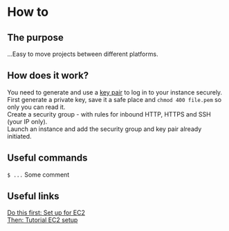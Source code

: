 # How to <something>

## The purpose
...Easy to move projects between different platforms.

## How does it work?
You need to generate and use a [key pair](https://eu-west-1.console.aws.amazon.com/ec2/v2/home?region=eu-west-1#KeyPairs:) to log in to your instance securely. First generate a private key, save it a safe place and `chmod 400 file.pem` so only you can read it.<br/>
Create a security group - with rules for inbound HTTP, HTTPS and SSH (your IP only).<br/>
Launch an instance and add the security group and key pair already initiated.<br/>

## Useful commands
`$ ...` Some comment<br/>

## Useful links
[Do this first: Set up for EC2](https://docs.aws.amazon.com/AWSEC2/latest/UserGuide/get-set-up-for-amazon-ec2.html)<br/>
[Then: Tutorial EC2 setup](https://docs.aws.amazon.com/AWSEC2/latest/UserGuide/EC2_GetStarted.html)<br/>



